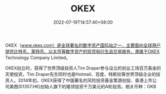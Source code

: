 ﻿---
weight: 
title: "OKEX"
description: "OKEX（www.okex.com）是全球著名的数字资产国际站之一，主要面向全球用户提供比特币、莱特币、以太币等数字资产的现货和衍生品交易服务，隶属于OKEX Technology Company Limited。"
date: 2022-07-19T14:57:40+08:00
lastmod: 2022-07-19T14:57:40+08:00
draft: false
authors: ["Simon"]
featuredImage: "okex.jpg"
link: "www.okex.com"
tags: ["交易所","OKEX"]
categories: ["navigation"]
navigation: ["交易所"]
lightgallery: true
toc: true
pinned: false
recommend: false
recommend1: false
---
OKEX（www.okex.com）是全球著名的数字资产国际站之一，主要面向全球用户提供比特币、莱特币、以太币等数字资产的现货和衍生品交易服务，隶属于OKEX Technology Company Limited。 

OKEX创立时，获得了世界顶级投资人Tim Draper参与设立的创业工场百万美金的天使投资，Tim Draper先生同时也是Hotmail、百度、特斯拉等世界顶级企业的投资人。2014年初，OKEX获得了中国著名的风险投资基金策源创投、香港上市公司美图(01357.HK)创始人旗下的隆领投资千万美元的A轮投资。相关币种：OKB